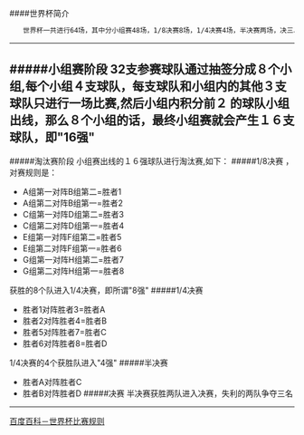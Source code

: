 ####世界杯简介
```markdown
　　世界杯一共进行64场，其中分小组赛48场，1/8决赛8场，1/4决赛4场，半决赛两场，决三、四名比赛一场，冠亚军决赛一场。
```
---
#####小组赛阶段
32支参赛球队通过抽签分成８个小组,每个小组４支球队，每支球队和小组内的其他３支球队只进行一场比赛,然后小组内积分前２
的球队小组出线，那么８个小组的话，最终小组赛就会产生１６支球队，即"16强"
---
#####淘汰赛阶段
小组赛出线的１６强球队进行淘汰赛,如下：
#####1/8决赛
，对赛规则是：
- A组第一对阵B组第二=胜者1　　
- A组第二对阵B组第一=胜者2　　
- C组第一对阵D组第二=胜者3　　
- C组第二对阵D组第一=胜者4　　
- E组第一对阵F组第二=胜者5　　
- E组第二对阵F组第一=胜者6　　
- G组第一对阵H组第二=胜者7　　
- G组第二对阵H组第一=胜者8　　

获胜的8个队进入1/4决赛，即所谓"8强"
#####1/4决赛
- 胜者1对阵胜者3=胜者A
- 胜者2对阵胜者4=胜者B
- 胜者5对阵胜者7=胜者C
- 胜者6对阵胜者8=胜者D

1/4决赛的4个获胜队进入"4强"
#####半决赛
- 胜者A对阵胜者C
- 胜者B对阵胜者D
#####决赛
半决赛获胜两队进入决赛，失利的两队争夺三名

---
[百度百科－世界杯比赛规则](https://baike.baidu.com/item/%E4%B8%96%E7%95%8C%E6%9D%AF%E6%AF%94%E8%B5%9B%E8%A7%84%E5%88%99/5045702?fr=aladdin)